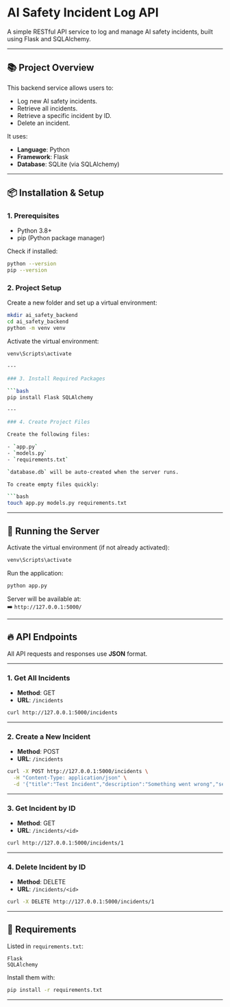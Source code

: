 # AI Safety Incident Log API

A simple RESTful API service to log and manage AI safety incidents, built using Flask and SQLAlchemy.

---

## 📚 Project Overview

This backend service allows users to:
- Log new AI safety incidents.
- Retrieve all incidents.
- Retrieve a specific incident by ID.
- Delete an incident.

It uses:
- **Language**: Python
- **Framework**: Flask
- **Database**: SQLite (via SQLAlchemy)

---

## 📦 Installation & Setup

### 1. Prerequisites

- Python 3.8+
- pip (Python package manager)

Check if installed:

```bash
python --version
pip --version
```


### 2. Project Setup

Create a new folder and set up a virtual environment:

```bash
mkdir ai_safety_backend
cd ai_safety_backend
python -m venv venv
```

Activate the virtual environment:

```bash
venv\Scripts\activate

---

### 3. Install Required Packages

```bash
pip install Flask SQLAlchemy

---

### 4. Create Project Files

Create the following files:

- `app.py`
- `models.py`
- `requirements.txt`

`database.db` will be auto-created when the server runs.

To create empty files quickly:

```bash
touch app.py models.py requirements.txt
```

---

## 🚀 Running the Server

Activate the virtual environment (if not already activated):

```bash
venv\Scripts\activate

```

Run the application:

```bash
python app.py
```

Server will be available at:  
➡️ `http://127.0.0.1:5000/`

---

## 🔥 API Endpoints

All API requests and responses use **JSON** format.

---

### 1. Get All Incidents

- **Method**: GET
- **URL**: `/incidents`

```bash
curl http://127.0.0.1:5000/incidents
```

---

### 2. Create a New Incident

- **Method**: POST
- **URL**: `/incidents`

```bash
curl -X POST http://127.0.0.1:5000/incidents \
  -H "Content-Type: application/json" \
  -d '{"title":"Test Incident","description":"Something went wrong","severity":"Medium"}'
```

---

### 3. Get Incident by ID

- **Method**: GET
- **URL**: `/incidents/<id>`

```bash
curl http://127.0.0.1:5000/incidents/1
```

---

### 4. Delete Incident by ID

- **Method**: DELETE
- **URL**: `/incidents/<id>`

```bash
curl -X DELETE http://127.0.0.1:5000/incidents/1
```

---

## 📄 Requirements

Listed in `requirements.txt`:

```
Flask
SQLAlchemy
```

Install them with:

```bash
pip install -r requirements.txt
```

---

